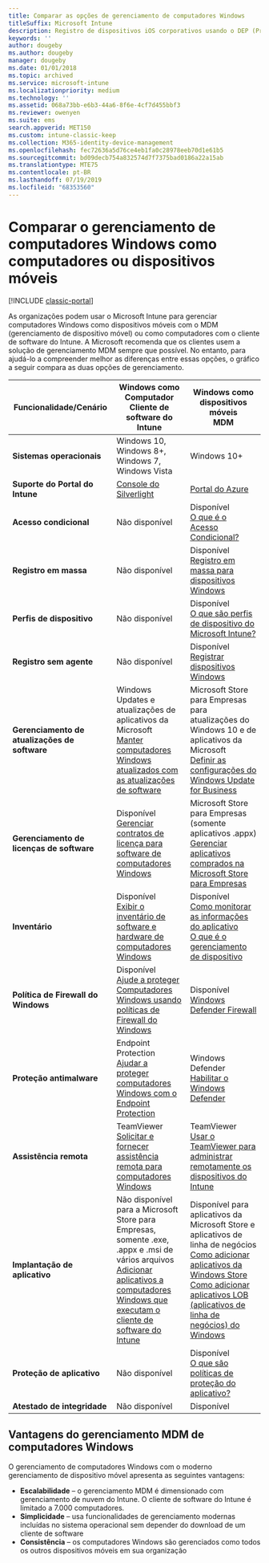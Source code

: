 ```yaml
---
title: Comparar as opções de gerenciamento de computadores Windows
titleSuffix: Microsoft Intune
description: Registro de dispositivos iOS corporativos usando o DEP (Programa de registro de dispositivos) da Apple ou o Apple Configurator.
keywords: ''
author: dougeby
ms.author: dougeby
manager: dougeby
ms.date: 01/01/2018
ms.topic: archived
ms.service: microsoft-intune
ms.localizationpriority: medium
ms.technology: ''
ms.assetid: 068a73bb-e6b3-44a6-8f6e-4cf7d455bbf3
ms.reviewer: owenyen
ms.suite: ems
search.appverid: MET150
ms.custom: intune-classic-keep
ms.collection: M365-identity-device-management
ms.openlocfilehash: fec72636a5d76ce4eb1fa0c28978eeb70d1e61b5
ms.sourcegitcommit: bd09decb754a832574d7f7375bad0186a22a15ab
ms.translationtype: MTE75
ms.contentlocale: pt-BR
ms.lasthandoff: 07/19/2019
ms.locfileid: "68353560"
---
```

# <a name="compare-managing-windows-pcs-as-computers-or-mobile-devices"></a>Comparar o gerenciamento de computadores Windows como computadores ou dispositivos móveis

[!INCLUDE [classic-portal](includes/classic-portal.md)]

As organizações podem usar o Microsoft Intune para gerenciar computadores Windows como dispositivos móveis com o MDM (gerenciamento de dispositivo móvel) ou como computadores com o cliente de software do Intune.  A Microsoft recomenda que os clientes usem a solução de gerenciamento MDM sempre que possível. No entanto, para ajudá-lo a compreender melhor as diferenças entre essas opções, o gráfico a seguir compara as duas opções de gerenciamento.

|**Funcionalidade/Cenário** |**Windows como Computador**<br>Cliente de software do Intune | **Windows como dispositivos móveis**<br>MDM |
|--------------|-------------------------------|-------------------------------|
|**Sistemas operacionais** |Windows 10, Windows 8+, Windows 7, Windows Vista | Windows 10+ |
|**Suporte do Portal do Intune** |[Console do Silverlight](https://manage.microsoft.com)|[Portal do Azure](https://portal.azure.com) |
|**Acesso condicional**|Não disponível|Disponível <br>[O que é o Acesso Condicional?](conditional-access.md)|
|**Registro em massa**|Não disponível|Disponível <br>[Registro em massa para dispositivos Windows](windows-bulk-enroll.md)|
|**Perfis de dispositivo**|Não disponível|Disponível <br>[O que são perfis de dispositivo do Microsoft Intune?](device-profiles.md)|
|**Registro sem agente**|Não disponível |Disponível<br>[Registrar dispositivos Windows](windows-enroll.md)|
|**Gerenciamento de atualizações de software**| Windows Updates e atualizações de aplicativos da Microsoft<br>[Manter computadores Windows atualizados com as atualizações de software](keep-windows-pcs-up-to-date-with-software-updates-in-microsoft-intune.md)|Microsoft Store para Empresas para atualizações do Windows 10 e de aplicativos da Microsoft<br> [Definir as configurações do Windows Update for Business](windows-update-for-business-configure.md) |
|**Gerenciamento de licenças de software**|Disponível <br>[Gerenciar contratos de licença para software de computadores Windows](manage-license-agreements-for-windows-pc-software-in-microsoft-intune.md)|Microsoft Store para Empresas (somente aplicativos .appx)<br>[Gerenciar aplicativos comprados na Microsoft Store para Empresas](windows-store-for-business.md)|
|**Inventário**|Disponível <br>[Exibir o inventário de software e hardware de computadores Windows](view-hardware-and-software-inventory-for-windows-pcs-in-microsoft-intune.md)|Disponível <br>[Como monitorar as informações do aplicativo](apps-monitor.md)<br>[O que é o gerenciamento de dispositivo](device-management.md)|
|**Política de Firewall do Windows**|Disponível <br>[Ajude a proteger Computadores Windows usando políticas de Firewall do Windows](help-protect-windows-pcs-using-windows-firewall-policies-in-microsoft-intune.md) |Disponível <br>[Windows Defender Firewall](endpoint-protection-windows-10.md#windows-defender-firewall)|
|**Proteção antimalware**|Endpoint Protection<br>[Ajudar a proteger computadores Windows com o Endpoint Protection](help-secure-windows-pcs-with-endpoint-protection-for-microsoft-intune.md)|Windows Defender<br>[Habilitar o Windows Defender](advanced-threat-protection.md)|
|**Assistência remota** |TeamViewer<br>[Solicitar e fornecer assistência remota para computadores Windows](request-and-provide-remote-assistance-for-windows-pcs-in-microsoft-intune.md)|TeamViewer<br> [Usar o TeamViewer para administrar remotamente os dispositivos do Intune](teamviewer-support.md) |
|**Implantação de aplicativo** | Não disponível para a Microsoft Store para Empresas,<br>somente .exe, .appx e .msi de vários arquivos<br>[Adicionar aplicativos a computadores Windows que executam o cliente de software do Intune](add-apps-for-windows-pcs-in-microsoft-intune.md)|Disponível para aplicativos da Microsoft Store e aplicativos de linha de negócios<br>[Como adicionar aplicativos da Windows Store](store-apps-windows.md)<br>[Como adicionar aplicativos LOB (aplicativos de linha de negócios) do Windows](lob-apps-windows.md)|
|**Proteção de aplicativo**|Não disponível|Disponível <br>[O que são políticas de proteção do aplicativo?](app-protection-policy.md)|
|**Atestado de integridade**|Não disponível|Disponível|


## <a name="advantages-of-mdm-windows-pc-management"></a>Vantagens do gerenciamento MDM de computadores Windows
O gerenciamento de computadores Windows com o moderno gerenciamento de dispositivo móvel apresenta as seguintes vantagens:
- **Escalabilidade** – o gerenciamento MDM é dimensionado com gerenciamento de nuvem do Intune. O cliente de software do Intune é limitado a 7.000 computadores.
- **Simplicidade** – usa funcionalidades de gerenciamento modernas incluídas no sistema operacional sem depender do download de um cliente de software
- **Consistência** – os computadores Windows são gerenciados como todos os outros dispositivos móveis em sua organização
<!-- - **Cloud optimization** - -->
